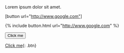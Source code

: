   Lorem ipsum dolor sit amet.

[button url="http://www.google.com"]

{% include button.html url="http://www.google.com" %}

<button name="button" onclick="http://www.google.com">Click me</button>

[Click me](http://www.google.com){: .btn}
